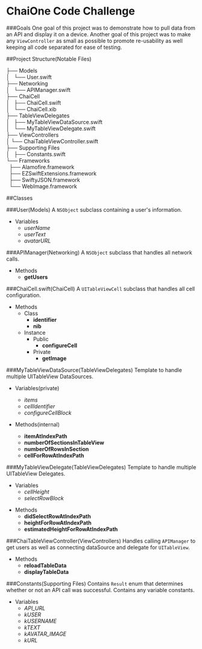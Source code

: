 # ChaiOne Code Challenge

###Goals 
One goal of this project was to demonstrate how to pull data from an API and display it on a device. Another goal of this project was to make any `ViewController` as small as possible to promote re-usability as well keeping all code separated for ease of testing. 

##Project Structure(Notable Files)

├── Models  
│   └── User.swift  
├── Networking  
│   └── APIManager.swift  
├── ChaiCell  
│   ├── ChaiCell.swift  
│   └── ChaiCell.xib  
├── TableViewDelegates  
│   ├── MyTableViewDataSource.swift  
│   └── MyTableViewDelegate.swift  
├── ViewControllers  
│  └── ChaiTableViewController.swift  
├── Supporting Files  
│   ├── Constants.swift  
└── Frameworks  
   ├── Alamofire.framework  
   ├── EZSwiftExtensions.framework  
   ├── SwiftyJSON.framework  
   └── WebImage.framework  


##Classes

###User(Models)
A `NSObject` subclass containing a user's information.

+ Variables
    *   *userName*
    *   *userText*
    *   *avatarURL*


###APIManager(Networking)
A `NSObject` subclass that handles all network calls.

+ Methods
  +   **getUsers**


###ChaiCell.swift(ChaiCell)
A `UITableViewCell` subclass that handles all cell configuration.

  + Methods
    + Class
        + **identifier**
        + **nib**
    + Instance
        + Public
            + **configureCell**
        + Private
            + **getImage**


###MyTableViewDataSource(TableViewDelegates)
Template to handle multiple UITableView DataSources.

+ Variables(private)
    * *items*
    * *cellIdentifier*
    * *configureCellBlock*

+ Methods(internal)
  + **itemAtIndexPath**
  + **numberOfSectionsInTableView**
  + **numberOfRowsInSection**
  + **cellForRowAtIndexPath**


###MyTableViewDelegate(TableViewDelegates)
Template to handle multiple UITableView Delegates.

  + Variables
      * *cellHeight*
      * *selectRowBlock*

  - Methods
    - **didSelectRowAtIndexPath**
    - **heightForRowAtIndexPath**
    - **estimatedHeightForRowAtIndexPath**

###ChaiTableViewController(ViewControllers)
Handles calling `APIManager` to get users as well as connecting dataSource and delegate for `UITableView`.

  + Methods
    + **reloadTableData**
    + **displayTableData**

###Constants(Supporting Files)
Contains `Result` enum that determines whether or not an API call was successful. Contains any variable constants.

  - Variables
    - *API_URL*
    - *kUSER*
    - *kUSERNAME*
    - *kTEXT*
    - *kAVATAR_IMAGE*
    - *kURL*
